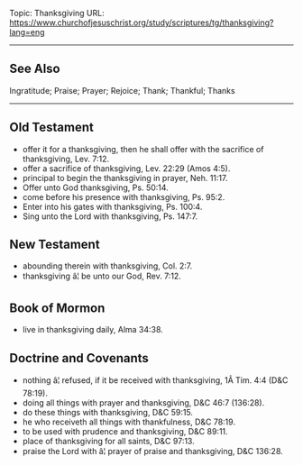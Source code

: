 Topic: Thanksgiving
URL: https://www.churchofjesuschrist.org/study/scriptures/tg/thanksgiving?lang=eng

---

## See Also

Ingratitude; Praise; Prayer; Rejoice; Thank; Thankful; Thanks

---

## Old Testament

- offer it for a thanksgiving, then he shall offer with the sacrifice of thanksgiving, Lev. 7:12.
- offer a sacrifice of thanksgiving, Lev. 22:29 (Amos 4:5).
- principal to begin the thanksgiving in prayer, Neh. 11:17.
- Offer unto God thanksgiving, Ps. 50:14.
- come before his presence with thanksgiving, Ps. 95:2.
- Enter into his gates with thanksgiving, Ps. 100:4.
- Sing unto the Lord with thanksgiving, Ps. 147:7.

## New Testament

- abounding therein with thanksgiving, Col. 2:7.
- thanksgiving â¦ be unto our God, Rev. 7:12.

## Book of Mormon

- live in thanksgiving daily, Alma 34:38.

## Doctrine and Covenants

- nothing â¦ refused, if it be received with thanksgiving, 1Â Tim. 4:4 (D&C 78:19).
- doing all things with prayer and thanksgiving, D&C 46:7 (136:28).
- do these things with thanksgiving, D&C 59:15.
- he who receiveth all things with thankfulness, D&C 78:19.
- to be used with prudence and thanksgiving, D&C 89:11.
- place of thanksgiving for all saints, D&C 97:13.
- praise the Lord with â¦ prayer of praise and thanksgiving, D&C 136:28.

